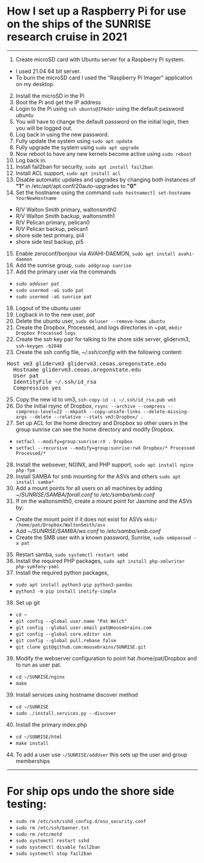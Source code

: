 # How I set up a Raspberry Pi for use on the ships of the SUNRISE research cruise in 2021
---
1. Create microSD card with Ubuntu server for a Raspberry Pi system. 
  - I used 21.04 64 bit server. 
  - To burn the microSD card I used the "Raspberry Pi Imager" application on my desktop.
2. Install the microSD in the Pi
3. Boot the Pi and get the IP address
4. Login to the Pi using `ssh ubuntu@IPAddr` using the default password *ubuntu*
5. You will have to change the default password on the initial login, then you will be logged out.
6. Log back in using the new password.
7. Fully update the system using `sudo apt update`
8. Fully upgrade the system using `sudo apt upgrade`
9. Now reboot to have any new kernels become active using `sudo reboot`
10. Log back in.
11. Install fail2ban for security, `sudo apt install fail2ban`
12. Install ACL support, `sudo apt install acl`
13. Disable automatic updates and upgrades by changing both instances of **"1"** in /etc/apt/apt.conf/20auto-upgrades to **"0"**
14. Set the hostname using the command `sudo hostnamectl set-hostname YourNewHostname`
  - R/V Walton Smith primary, waltonsmith0
  - R/V Walton Smith backup, waltonsmith1
  - R/V Pelican primary, pelican0
  - R/V Pelican backup, pelican1
  - shore side test primary, pi4
  - shore side test backup, pi5
15. Enable zeroconf/bonjour via AVAHI-DAEMON, `sudo apt install avahi-daemon`
16. Add the sunrise group, `sudo addgroup sunrise`
17. Add the primary user via the commands
  - `sudo adduser pat`
  - `sudo usermod -aG sudo pat`
  - `sudo usermod -aG sunrise pat`
18. Logout of the ubuntu user
19. Logback in to the new user, *pat*
20. Delete the ubuntu user, `sudo deluser --remove-home ubuntu`
21. Create the Dropbox, Processed, and logs directories in ~pat, `mkdir Dropbox Processed logs`
22. Create the ssh key pair for talking to the shore side server, glidervm3, `ssh-keygen -b2048`
23. Create the ssh config file, *~/.ssh/config* with the following content:
<pre>
Host vm3 glidervm3 glidervm3.ceoas.oregonstate.edu
  Hostname glidervm3.ceoas.oregonstate.edu
  User pat
  IdentityFile ~/.ssh/id_rsa
  Compression yes
</pre>
25. Copy the new id to vm3, `ssh-copy-id -i ~/.ssh/id_rsa.pub vm3`
26. Do the initial rsync of Dropbox, `rsync --archive --compress --compress-level=22 --mkpath --copy-unsafe-links --delete-missing-args --delete --relative --stats vm3:Dropbox/ .`
27. Set up ACL for the home directory and Dropbox so other users in the group sunrise can see the home directory and modify Dropbox.
  - `setfacl --modify=group:sunrise:rX . Dropbox`
  - `setfacl --recursive --modify=group:sunrise:rwX Dropbox/* Processed Processed/*`
28. Install the websever, NGINX, and PHP support, `sudo apt install nginx php-fpm`
30. Install SAMBA for smb mounting for the ASVs and others `sudo apt install samba*`
31. Add a mount points for all users on all machines by adding *~/SUNRISE/SAMBA/forall.conf* to */etc/samba/smb.conf*
32. If on the waltonsmith0, create a mount point for Jasmine and the ASVs by:
  - Create the mount point if it does not exist for ASVs `mkdir /home/pat/Dropbox/WaltonSmith/asv`
  - Add *~/SUNRISE/SAMBA/ws.conf* to */etc/samba/smb.conf*
  - Create the SMB user with a known password, Sunrise, `sudo smbpasswd -a pat`
35. Restart samba, `sudo systemctl restart smbd`
36. Install the required PHP packages, `sudo apt install php-xmlwriter php-symfony-yaml`
37. Install the required python packages, 
  - `sudo apt install python3-pip python3-pandas`
  - `python3 -m pip install inotify-simple`
38. Set up git
  - `cd ~`
  - `git config --global user.name "Pat Welch"`
  - `git config --global user.email pat@mousebrains.com`
  - `git config --global core.editor vim`
  - `git config --global pull.rebase false`
  - `git clone git@github.com:mousebrains/SUNRISE.git`
39. Modify the webserver configuration to point hat /home/pat/Dropbox and to run as user pat.
 - `cd ~/SUNRISE/nginx`
 - `make`
39. Install services using hostname discover method
  - `cd ~/SUNRISE`
  - `sudo ./install.services.py --discover`
40. Install the primary index.php
  - `cd ~/SUNRISE/html`
  - `make install`
44. To add a user use `~/SUNRISE/addUser` this sets up the user and group memberships
---
# For ship ops undo the shore side testing:
- `sudo rm /etc/ssh/sshd_config.d/osu_security.conf`
- `sudo rm /etc/ssh/banner.txt`
- `sudo rm /etc/motd`
- `sudo systemctl restart sshd`
- `sudo systemctl disable fail2ban`
- `sudo systemctl stop fail2ban`
